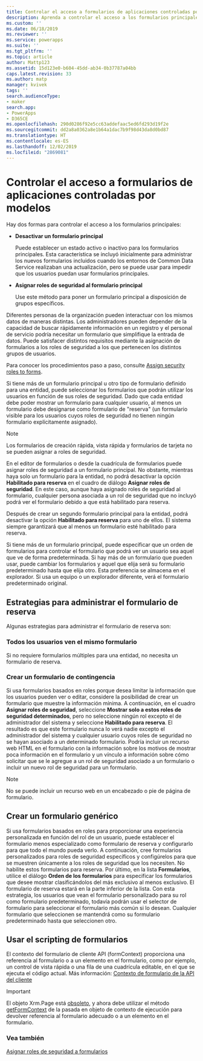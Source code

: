```yaml
---
title: Controlar el acceso a formularios de aplicaciones controladas por modelos en Power Apps | MicrosoftDocs
description: Aprenda a controlar el acceso a los formularios principales
ms.custom: ''
ms.date: 06/18/2019
ms.reviewer: ''
ms.service: powerapps
ms.suite: ''
ms.tgt_pltfrm: ''
ms.topic: article
author: Mattp123
ms.assetid: 15d123e0-b604-45dd-ab34-0b37787a04bb
caps.latest.revision: 33
ms.author: matp
manager: kvivek
tags: ''
search.audienceType:
- maker
search.app:
- PowerApps
- D365CE
ms.openlocfilehash: 290d0286f92e5cc63addefaac5ed6fd293d19f2e
ms.sourcegitcommit: dd2a8a0362a8e1b64a1dac7b9f98d43da8d0bd87
ms.translationtype: HT
ms.contentlocale: es-ES
ms.lasthandoff: 12/02/2019
ms.locfileid: "2869081"
---
```

# <a name="control-access-to-model-driven-app-forms"></a>Controlar el acceso a formularios de aplicaciones controladas por modelos

 Hay dos formas para controlar el acceso a los formularios principales:  
  
- **Desactivar un formulario principal**  
  
     Puede establecer un estado activo o inactivo para los formularios principales. Esta característica se incluyó inicialmente para administrar los nuevos formularios incluidos cuando los entornos de Common Data Service realizaban una actualización, pero se puede usar para impedir que los usuarios puedan usar formularios principales.   
  
- **Asignar roles de seguridad al formulario principal**  
  
     Use este método para poner un formulario principal a disposición de grupos específicos.  
  
 Diferentes personas de la organización pueden interactuar con los mismos datos de maneras distintas. Los administradores pueden depender de la capacidad de buscar rápidamente información en un registro y el personal de servicio podría necesitar un formulario que simplifique la entrada de datos. Puede satisfacer distintos requisitos mediante la asignación de formularios a los roles de seguridad a los que pertenecen los distintos grupos de usuarios.  
  
 Para conocer los procedimientos paso a paso, consulte [Assign security roles to forms](https://docs.microsoft.com/dynamics365/customer-engagement/admin/assign-security-roles-form).  
  
 Si tiene más de un formulario principal u otro tipo de formulario definido para una entidad, puede seleccionar los formularios que podrán utilizar los usuarios en función de sus roles de seguridad. Dado que cada entidad debe poder mostrar un formulario para cualquier usuario, al menos un formulario debe designarse como formulario de "reserva" (un formulario visible para los usuarios cuyos roles de seguridad no tienen ningún formulario explícitamente asignado).  
  
> [!NOTE]
>  Los formularios de creación rápida, vista rápida y formularios de tarjeta no se pueden asignar a roles de seguridad.  
  
 En el editor de formularios o desde la cuadrícula de formularios puede asignar roles de seguridad a un formulario principal. No obstante, mientras haya solo un formulario para la entidad, no podrá desactivar la opción **Habilitado para reserva** en el cuadro de diálogo **Asignar roles de seguridad**. En este caso, aunque haya asignado roles de seguridad al formulario, cualquier persona asociada a un rol de seguridad que no incluyó podrá ver el formulario debido a que está habilitado para reserva.  
  
 Después de crear un segundo formulario principal para la entidad, podrá desactivar la opción **Habilitado para reserva** para uno de ellos. El sistema siempre garantizará que al menos un formulario esté habilitado para reserva.  
  
 Si tiene más de un formulario principal, puede especificar que un orden de formularios para controlar el formulario que podrá ver un usuario sea aquel que ve de forma predeterminada. Si hay más de un formulario que pueden usar, puede cambiar los formularios y aquel que elija será su formulario predeterminado hasta que elija otro. Esta preferencia se almacena en el explorador. Si usa un equipo o un explorador diferente, verá el formulario predeterminado original.  
  
## <a name="strategies-to-manage-the-fallback-form"></a>Estrategias para administrar el formulario de reserva  
 Algunas estrategias para administrar el formulario de reserva son:  
  
<a name="BKMK_DoNotUseMultipleForms"></a>   
### <a name="all-users-view-the-same-form"></a>Todos los usuarios ven el mismo formulario  
 Si no requiere formularios múltiples para una entidad, no necesita un formulario de reserva.  
  
<a name="BKMK_Contingecyform"></a>   
### <a name="create-a-contingency-form"></a>Crear un formulario de contingencia  
 Si usa formularios basados en roles porque desea limitar la información que los usuarios pueden ver o editar, considere la posibilidad de crear un formulario que muestre la información mínima. A continuación, en el cuadro **Asignar roles de seguridad**, seleccione **Mostrar solo a estos roles de seguridad determinados**, pero no seleccione ningún rol excepto el de administrador del sistema y seleccione **Habilitado para reserva**. El resultado es que este formulario nunca lo verá nadie excepto el administrador del sistema y cualquier usuario cuyos roles de seguridad no se hayan asociado a un determinado formulario. Podría incluir un recurso web HTML en el formulario con la información sobre los motivos de mostrar poca información en el formulario y un vínculo a información sobre cómo solicitar que se le agregue a un rol de seguridad asociado a un formulario o incluir un nuevo rol de seguridad para un formulario.  
  
> [!NOTE]
>  No se puede incluir un recurso web en un encabezado o pie de página de formulario.  
  
<a name="BKMK_CreateGenericForm"></a>   
## <a name="create-a-generic-form"></a>Crear un formulario genérico  
 Si usa formularios basados en roles para proporcionar una experiencia personalizada en función del rol de un usuario, puede establecer el formulario menos especializado como formulario de reserva y configurarlo para que todo el mundo pueda verlo. A continuación, cree formularios personalizados para roles de seguridad específicos y configúrelos para que se muestren únicamente a los roles de seguridad que los necesiten. No habilite estos formularios para reserva. Por último, en la lista **Formularios**, utilice el diálogo **Orden de los formularios** para especificar los formularios que desee mostrar clasificándolos del más exclusivo al menos exclusivo. El formulario de reserva estará en la parte inferior de la lista. Con esta estrategia, los usuarios que vean el formulario personalizado para su rol como formulario predeterminado, todavía podrán usar el selector de formulario para seleccionar el formulario más común si lo desean. Cualquier formulario que seleccionen se mantendrá como su formulario predeterminado hasta que seleccionen otro.  
  
<a name="BKMK_UseFormScripting"></a>   
## <a name="use-form-scripting"></a>Usar el scripting de formularios  
El contexto del formulario de cliente API (formContext) proporciona una referencia al formulario o a un elemento en el formulario, como por ejemplo, un control de vista rápida o una fila de una cuadrícula editable, en el que se ejecuta el código actual. Más información: [Contexto de formulario de la API del cliente](/dynamics365/customer-engagement/developer/clientapi/clientapi-form-context)

> [!IMPORTANT]
> El objeto Xrm.Page está [obsoleto](/dynamics365/get-started/whats-new/customer-engagement/important-changes-coming#some-client-apis-are-deprecated), y ahora debe utilizar el método [getFormContext](/powerapps/developer/model-driven-apps/clientapi/reference/executioncontext/getformcontext) de la pasada en objeto de contexto de ejecución para devolver referencia al formulario adecuado o a un elemento en el formulario.
<!-- 
 Finally, in the web application it is possible, but not recommended, for a developer to use scripts in the form Onload event to use the [Xrm.Page.ui.formSelector.items collection](https://go.microsoft.com/fwlink/p/?LinkID=513300) to query available forms and use the navigate method to direct users to a specific form. Remember that the [navigate method](https://go.microsoft.com/fwlink/p/?LinkID=513301) will cause the form to load again (and the Onload event to occur again). Your logic in the event handler should always check some condition before you use the navigate method to avoid an endless loop or unnecessarily restrict users options to navigate between forms.  
  
 This approach will not work for Dynamics 365 for tablets because multiple forms are not available for selection.  -->

### <a name="see-also"></a>Vea también  

[Asignar roles de seguridad a formularios](https://docs.microsoft.com/dynamics365/customer-engagement/admin/assign-security-roles-form)
